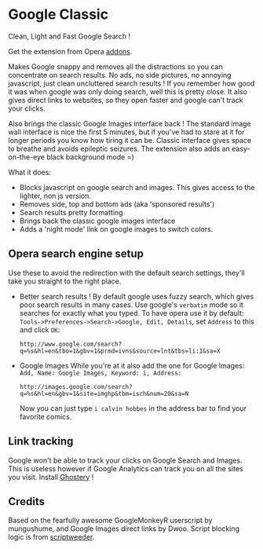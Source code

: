 Google Classic
==============

Clean, Light and Fast Google Search !

Get the extension from Opera [addons](https://addons.opera.com/en/extensions/details/google-classic).

Makes Google snappy and removes all the distractions so you can concentrate on search results.
No ads, no side pictures, no annoying javascript, just clean uncluttered search results !
If you remember how good it was when google was only doing search, well this is pretty close.
It also gives direct links to websites, so they open faster and google can't track your clicks.

Also brings the classic Google Images interface back !
The standard image wall interface is nice the first 5 minutes, but if you've had to stare at it
for longer periods you know how tiring it can be. Classic interface gives space to breathe and
avoids epileptic seizures. The extension also adds an easy-on-the-eye black background mode =)

What it does:
- Blocks javascript on google search and images. This gives access to the lighter, non js version.
- Removes side, top and bottom ads (aka 'sponsored results')
- Search results pretty formatting
- Brings back the classic google images interface
- Adds a 'night mode' link on google images to switch colors.

Opera search engine setup
-------------------------

Use these to avoid the redirection with the default search settings, they'll take you straight to the right place.

- Better search results !
  By default google uses fuzzy search, which gives poor search results in many cases.
  Use google's `verbatim` mode so it searches for exactly what you typed.
  To have opera use it by default: 
  `Tools->Preferences->Search->Google, Edit, Details`, set `Address` to this and click `OK`:
  ```
  http://www.google.com/search?q=%s&hl=en&tbo=1&gbv=1&prmd=ivns&source=lnt&tbs=li:1&sa=X
  ```

- Google Images
  While you're at it also add the one for Google Images:
  `Add, Name: Google Images, Keyword: i, Address:`
  ```
  http://images.google.com/search?q=%s&hl=en&gbv=1&site=imghp&tbm=isch&num=20&sa=N
  ```
  Now you can just type `i calvin hobbes` in the address bar to find your favorite comics.


Link tracking
-------------

Google won't be able to track your clicks on Google Search and Images. This is useless however if Google Analytics can track you on all the sites you visit. Install [Ghostery](https://addons.opera.com/en/extensions/details/ghostery/?display=en) !

Credits
-------

Based on the fearfully awesome GoogleMonkeyR userscript by mungushume, and Google Images direct links by Dwoo.
Script blocking logic is from [scriptweeder](https://github.com/lemonsqueeze/scriptweeder/wiki).


